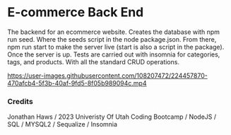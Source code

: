 # E-commerce Back End

The backend for an ecommerce website. Creates the database with npm run seed. Where the seeds script in the node package.json. From there, npm run start to make the server live (start is also a script in the package). Once the server is up. Tests are carried out with insomnia for categories, tags, and products. With all the standard CRUD operations.

https://user-images.githubusercontent.com/108207472/224457870-470afcb4-5f3b-40af-9fd5-8f05b989094c.mp4

### Credits
Jonathan Haws / 2023 Univeristy Of Utah Coding Bootcamp / NodeJS / SQL / MYSQL2 / Sequalize / Insomnia 
